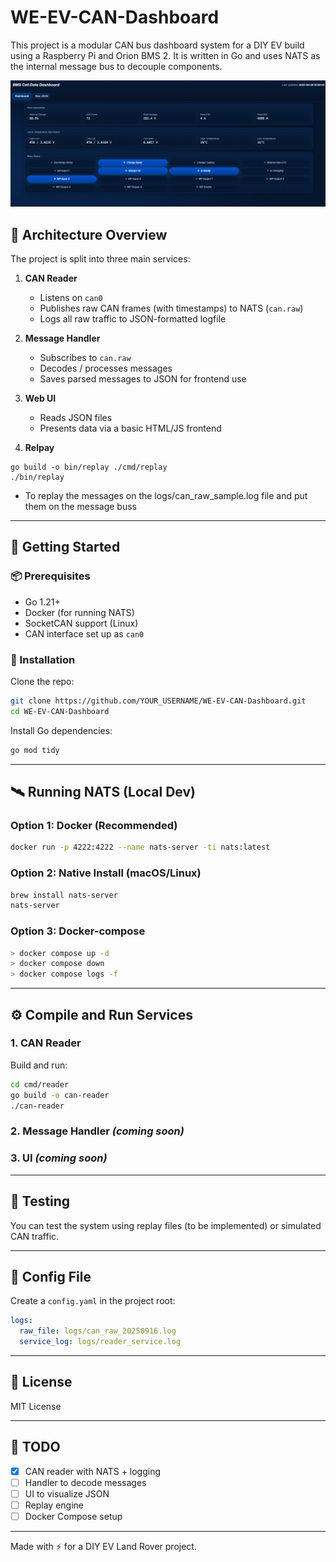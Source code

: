 # WE-EV-CAN-Dashboard

This project is a modular CAN bus dashboard system for a DIY EV build using a Raspberry Pi and Orion BMS 2. It is written in Go and uses NATS as the internal message bus to decouple components.

![Sample UI](sample-ui.png)



## 🧩 Architecture Overview

The project is split into three main services:

1. **CAN Reader**

   * Listens on `can0`
   * Publishes raw CAN frames (with timestamps) to NATS (`can.raw`)
   * Logs all raw traffic to JSON-formatted logfile

2. **Message Handler**

   * Subscribes to `can.raw`
   * Decodes / processes messages
   * Saves parsed messages to JSON for frontend use

3. **Web UI**

   * Reads JSON files
   * Presents data via a basic HTML/JS frontend

4. **Relpay**

```
go build -o bin/replay ./cmd/replay
./bin/replay
```


   * To replay the messages on the logs/can_raw_sample.log file and put them on the message buss

---

## 🚀 Getting Started

### 📦 Prerequisites

* Go 1.21+
* Docker (for running NATS)
* SocketCAN support (Linux)
* CAN interface set up as `can0`

### 🔧 Installation

Clone the repo:

```bash
git clone https://github.com/YOUR_USERNAME/WE-EV-CAN-Dashboard.git
cd WE-EV-CAN-Dashboard
```

Install Go dependencies:

```bash
go mod tidy
```

---

## 🛰️ Running NATS (Local Dev)

### Option 1: Docker (Recommended)

```bash
docker run -p 4222:4222 --name nats-server -ti nats:latest
```

### Option 2: Native Install (macOS/Linux)

```bash
brew install nats-server
nats-server
```

### Option 3: Docker-compose
```bash
> docker compose up -d
> docker compose down
> docker compose logs -f
```



---

## ⚙️ Compile and Run Services

### 1. CAN Reader

Build and run:

```bash
cd cmd/reader
go build -o can-reader
./can-reader
```

### 2. Message Handler *(coming soon)*

### 3. UI *(coming soon)*

---

## 🧪 Testing

You can test the system using replay files (to be implemented) or simulated CAN traffic.

---

## 📁 Config File

Create a `config.yaml` in the project root:

```yaml
logs:
  raw_file: logs/can_raw_20250916.log
  service_log: logs/reader_service.log
```

---

## 📜 License

MIT License

---

## 🔧 TODO

* [x] CAN reader with NATS + logging
* [ ] Handler to decode messages
* [ ] UI to visualize JSON
* [ ] Replay engine
* [ ] Docker Compose setup

---

Made with ⚡ for a DIY EV Land Rover project.

